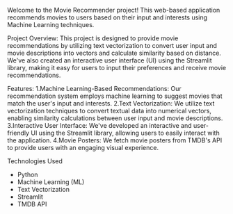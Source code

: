 Welcome to the Movie Recommender project! This web-based application recommends movies to users based on their input and interests using Machine Learning techniques.

Project Overview:
This project is designed to provide movie recommendations by utilizing text vectorization to convert user input and movie descriptions into vectors and calculate similarity based on distance. We've also created an interactive user interface (UI) using the Streamlit library, making it easy for users to input their preferences and receive movie recommendations.

Features:
1.Machine Learning-Based Recommendations: Our recommendation system employs machine learning to suggest movies that match the user's input and interests.
2.Text Vectorization: We utilize text vectorization techniques to convert textual data into numerical vectors, enabling similarity calculations between user input and movie descriptions.
3.Interactive User Interface: We've developed an interactive and user-friendly UI using the Streamlit library, allowing users to easily interact with the application.
4.Movie Posters: We fetch movie posters from TMDB's API to provide users with an engaging visual experience.

Technologies Used
- Python
- Machine Learning (ML)
- Text Vectorization
- Streamlit
- TMDB API
